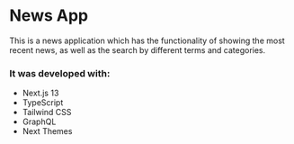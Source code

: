 # News App

This is a news application which has the functionality of showing the most recent news, as well as the search by different terms and categories.

### It was developed with:

- Next.js 13
- TypeScript
- Tailwind CSS
- GraphQL
- Next Themes

